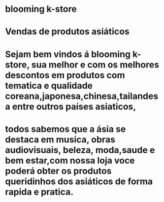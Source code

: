# blooming k-store
# Vendas de produtos asiáticos 
# Sejam bem vindos á blooming k-store, sua melhor e com os melhores descontos em produtos com tematica e qualidade coreana,japonesa,chinesa,tailandesa entre outros países asiaticos,
# todos sabemos que a ásia se destaca em musica, obras audiovisuais, beleza, moda,saude e bem estar,com nossa loja voce poderá obter os produtos queridinhos dos asiáticos de forma rapida e pratica.

